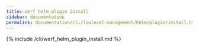 ```yaml
---
title: werf helm plugin install
sidebar: documentation
permalink: documentation/cli/lowlevel-management/helm/plugin/install.html
---
```


{% include /cli/werf_helm_plugin_install.md %}
